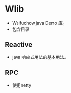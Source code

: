 # Wlib

- Weifuchow java Demo 库。
- 包含目录

## Reactive 

- java 响应式用法的基本用法。

## RPC

- 使用netty







